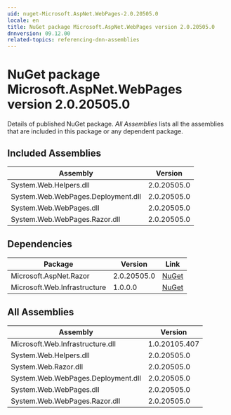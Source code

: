 ```yaml
---
uid: nuget-Microsoft.AspNet.WebPages-2.0.20505.0
locale: en
title: NuGet package Microsoft.AspNet.WebPages version 2.0.20505.0
dnnversion: 09.12.00
related-topics: referencing-dnn-assemblies
---
```


# NuGet package Microsoft.AspNet.WebPages version 2.0.20505.0
Details of published NuGet package.
*All Assemblies* lists all the assemblies that are included in this package or any dependent package.

## Included Assemblies

|Assembly|Version|
|---|---|
|System.Web.Helpers.dll|2.0.20505.0|
|System.Web.WebPages.Deployment.dll|2.0.20505.0|
|System.Web.WebPages.dll|2.0.20505.0|
|System.Web.WebPages.Razor.dll|2.0.20505.0|

## Dependencies

|Package|Version|Link|
|---|---|---|
|Microsoft.AspNet.Razor|2.0.20505.0|[NuGet](https://www.nuget.org/packages/Microsoft.AspNet.Razor/2.0.20505.0)|
|Microsoft.Web.Infrastructure|1.0.0.0|[NuGet](https://www.nuget.org/packages/Microsoft.Web.Infrastructure/1.0.0.0)|

## All Assemblies

|Assembly|Version|
|---|---|
|Microsoft.Web.Infrastructure.dll|1.0.20105.407|
|System.Web.Helpers.dll|2.0.20505.0|
|System.Web.Razor.dll|2.0.20505.0|
|System.Web.WebPages.Deployment.dll|2.0.20505.0|
|System.Web.WebPages.dll|2.0.20505.0|
|System.Web.WebPages.Razor.dll|2.0.20505.0|

